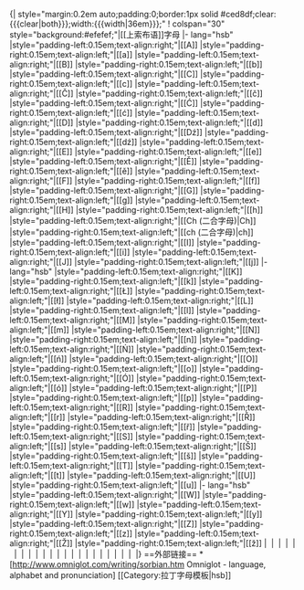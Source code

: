 {| style="margin:0.2em auto;padding:0;border:1px solid #ced8df;clear:{{{clear|both}}};width:{{{width|36em}}};"
! colspan="30" style="background:#efefef;"|[[上索布语]]字母
|- lang="hsb"
|style="padding-left:0.15em;text-align:right;"|[[A]]
|style="padding-right:0.15em;text-align:left;"|[[a]]
|style="padding-left:0.15em;text-align:right;"|[[B]]
|style="padding-right:0.15em;text-align:left;"|[[b]]
|style="padding-left:0.15em;text-align:right;"|[[C]]
|style="padding-right:0.15em;text-align:left;"|[[c]]
|style="padding-left:0.15em;text-align:right;"|[[Č]]
|style="padding-right:0.15em;text-align:left;"|[[č]]
|style="padding-left:0.15em;text-align:right;"|[[Ć]]
|style="padding-right:0.15em;text-align:left;"|[[ć]]
|style="padding-left:0.15em;text-align:right;"|[[D]]
|style="padding-right:0.15em;text-align:left;"|[[d]]
|style="padding-left:0.15em;text-align:right;"|[[Dź]]
|style="padding-right:0.15em;text-align:left;"|[[dź]]
|style="padding-left:0.15em;text-align:right;"|[[E]]
|style="padding-right:0.15em;text-align:left;"|[[e]]
|style="padding-left:0.15em;text-align:right;"|[[Ě]]
|style="padding-right:0.15em;text-align:left;"|[[ě]]
|style="padding-left:0.15em;text-align:right;"|[[F]]
|style="padding-right:0.15em;text-align:left;"|[[f]]
|style="padding-left:0.15em;text-align:right;"|[[G]]
|style="padding-right:0.15em;text-align:left;"|[[g]]
|style="padding-left:0.15em;text-align:right;"|[[H]]
|style="padding-right:0.15em;text-align:left;"|[[h]]
|style="padding-left:0.15em;text-align:right;"|[[Ch (二合字母)|Ch]]
|style="padding-right:0.15em;text-align:left;"|[[ch (二合字母)|ch]]
|style="padding-left:0.15em;text-align:right;"|[[I]]
|style="padding-right:0.15em;text-align:left;"|[[i]]
|style="padding-left:0.15em;text-align:right;"|[[J]]
|style="padding-right:0.15em;text-align:left;"|[[j]]
|- lang="hsb"
|style="padding-left:0.15em;text-align:right;"|[[K]]
|style="padding-right:0.15em;text-align:left;"|[[k]]
|style="padding-left:0.15em;text-align:right;"|[[Ł]]
|style="padding-right:0.15em;text-align:left;"|[[ł]]
|style="padding-left:0.15em;text-align:right;"|[[L]]
|style="padding-right:0.15em;text-align:left;"|[[l]]
|style="padding-left:0.15em;text-align:right;"|[[M]]
|style="padding-right:0.15em;text-align:left;"|[[m]]
|style="padding-left:0.15em;text-align:right;"|[[N]]
|style="padding-right:0.15em;text-align:left;"|[[n]]
|style="padding-left:0.15em;text-align:right;"|[[Ń]]
|style="padding-right:0.15em;text-align:left;"|[[ń]]
|style="padding-left:0.15em;text-align:right;"|[[O]]
|style="padding-right:0.15em;text-align:left;"|[[o]]
|style="padding-left:0.15em;text-align:right;"|[[Ó]]
|style="padding-right:0.15em;text-align:left;"|[[ó]]
|style="padding-left:0.15em;text-align:right;"|[[P]]
|style="padding-right:0.15em;text-align:left;"|[[p]]
|style="padding-left:0.15em;text-align:right;"|[[R]]
|style="padding-right:0.15em;text-align:left;"|[[r]]
|style="padding-left:0.15em;text-align:right;"|[[Ř]]
|style="padding-right:0.15em;text-align:left;"|[[ř]]
|style="padding-left:0.15em;text-align:right;"|[[S]]
|style="padding-right:0.15em;text-align:left;"|[[s]]
|style="padding-left:0.15em;text-align:right;"|[[Š]]
|style="padding-right:0.15em;text-align:left;"|[[š]]
|style="padding-left:0.15em;text-align:right;"|[[T]]
|style="padding-right:0.15em;text-align:left;"|[[t]]
|style="padding-left:0.15em;text-align:right;"|[[U]]
|style="padding-right:0.15em;text-align:left;"|[[u]]
|- lang="hsb"
|style="padding-left:0.15em;text-align:right;"|[[W]]
|style="padding-right:0.15em;text-align:left;"|[[w]]
|style="padding-left:0.15em;text-align:right;"|[[Y]]
|style="padding-right:0.15em;text-align:left;"|[[y]]
|style="padding-left:0.15em;text-align:right;"|[[Z]]
|style="padding-right:0.15em;text-align:left;"|[[z]]
|style="padding-left:0.15em;text-align:right;"|[[Ž]]
|style="padding-right:0.15em;text-align:left;"|[[ž]]
|&nbsp;
|&nbsp;
|&nbsp;
|&nbsp;
|&nbsp;
|&nbsp;
|&nbsp;
|&nbsp;
|&nbsp;
|&nbsp;
|&nbsp;
|&nbsp;
|&nbsp;
|&nbsp;
|&nbsp;
|&nbsp;
|&nbsp;
|&nbsp;
|&nbsp;
|&nbsp;
|&nbsp;
|&nbsp;
|}<noinclude>
==外部链接==
*[http://www.omniglot.com/writing/sorbian.htm Omniglot - language, alphabet and pronunciation]
[[Category:拉丁字母模板|hsb]]
</noinclude>